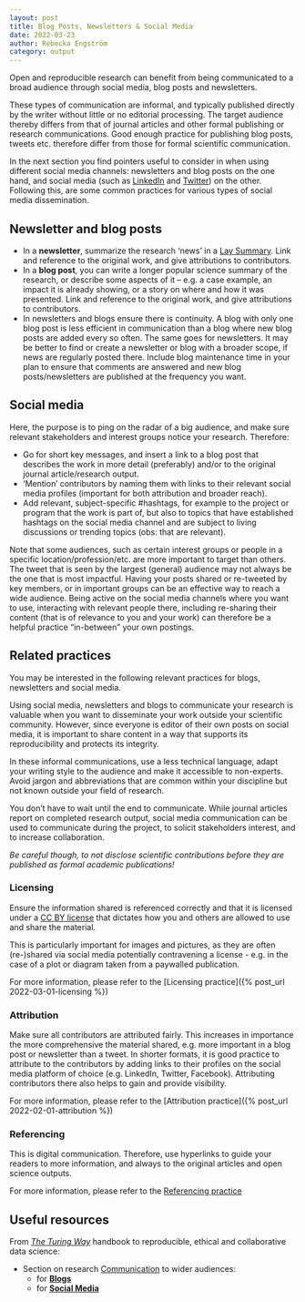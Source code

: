 ```yaml
---
layout: post
title: Blog Posts, Newsletters & Social Media
date: 2022-03-23
author: Rebecka Engström
category: output
---
```


Open and reproducible research can benefit from being communicated to a broad audience through social media, blog posts and newsletters.

These types of communication are informal, and typically published directly by the writer without little or no  editorial processing.
The target audience thereby differs from that of journal articles and other formal publishing or research communications.
Good enough practice for publishing blog posts, tweets etc. therefore differ from those for formal scientific communication.

In the next section you find pointers useful to consider in when using different social media channels: newsletters and blog posts on the one hand, and social media (such as [LinkedIn][1] and [Twitter][2]) on the other.
Following this, are some common practices for various types of social media dissemination.

## Newsletter and blog posts

- In a **newsletter**, summarize the research ‘news’ in a [Lay Summary][4]. Link and reference to the original work, and give attributions to contributors.
- In a **blog post**, you can write a longer popular science summary of the research, or describe some aspects of it – e.g. a case example, an impact it is already showing, or a story on where and how it was presented. Link and reference to the original work, and give attributions to contributors.
- In newsletters and blogs ensure there is continuity. A blog with only one blog post is less efficient in communication than a blog where new blog posts are added every so often. The same goes for newsletters. It may be better to find or create a newsletter or blog with a broader scope, if news are regularly posted there. Include blog maintenance time in your plan to ensure that comments are answered and new blog posts/newsletters are published at the frequency you want.

## Social media

Here, the purpose is to ping on the radar of a big audience, and make sure relevant stakeholders and interest groups notice your research. Therefore:

- Go for short key messages, and insert a link to a blog post that describes the work in more detail (preferably) and/or to the original journal article/research output.
- ‘Mention’ contributors by naming them with links to their relevant social media profiles (important for both attribution and broader reach).
- Add relevant, subject-specific #hashtags, for example to the project or program that the work is part of, but also to topics that have established hashtags on the social media channel and are subject to living discussions or trending topics (obs: that are relevant).

Note that some audiences, such as certain interest groups or people in a specific location/profession/etc. are more important to target than others. The tweet that is seen by the largest (general) audience may not always be the one that is most impactful. Having your posts shared or re-tweeted by key members, or in important groups can be an effective way to reach a wide audience. Being active on the social media channels where you want to use, interacting with relevant people there, including re-sharing their content (that is of relevance to you and your work) can therefore be a helpful practice “in-between” your own postings.

## Related practices

You may be interested in the following relevant practices for blogs, newsletters and social media.

Using social media, newsletters and blogs to communicate your research is valuable when you want to disseminate your work outside your scientific community. However, since everyone is editor of their own posts on social media, it is important to share content in a way that supports its reproducibility and protects its integrity.

In these informal communications, use a less technical language, adapt your writing style to the audience and make it accessible to non-experts. Avoid jargon and abbreviations that are common within your discipline but not known outside your field of research.

You don’t have to wait until the end to communicate.
While journal articles report on completed research output,
social media communication can be used to communicate during the project,
to solicit stakeholders interest, and to increase collaboration.

*Be careful though, to not disclose scientific contributions before they are published as formal academic publications!*

### Licensing

Ensure the information shared is referenced correctly and that it is licensed under a [CC BY license][3] that dictates how you and others are allowed to use and share the material.

This is particularly important for images and pictures, as they are often (re-)shared via social media potentially contravening a license - e.g. in the case of a plot or diagram taken from a paywalled publication.

For more information, please refer to the [Licensing practice]({% post_url 2022-03-01-licensing %})

### Attribution

Make sure all contributors are attributed fairly.
This increases in importance the more comprehensive the material shared,
e.g. more important in a blog post or newsletter than a tweet.
In shorter formats, it is good practice to attribute to the contributors
by adding links to their profiles on the social media platform of choice
(e.g. LinkedIn, Twitter, Facebook).
Attributing contributors there also helps to gain and provide visibility.

For more information, please refer to the [Attribution practice]({% post_url 2022-02-01-attribution %})

### Referencing

This is digital communication. Therefore, use hyperlinks to guide your readers to more information,
and always to the original articles and open science outputs.

For more information, please refer to the [Referencing practice]()

## Useful resources

From [*The Turing Way*][5] handbook to reproducible, ethical and collaborative data science:

- Section on research [Communication][6] to wider audiences:
  - for [**Blogs**][7]
  - for [**Social Media**][8]

[1]: https://www.linkedin.com/
[2]: https://twitter.com/
[3]: https://creativecommons.org/about/cclicenses/
[4]: https://the-turing-way.netlify.app/communication/lay-summaries.html
[5]: https://the-turing-way.netlify.app/welcome.html
[6]: https://the-turing-way.netlify.app/communication/comms-overview.html
[7]: https://the-turing-way.netlify.app/communication/blogs.html
[8]: https://the-turing-way.netlify.app/communication/social-media.html